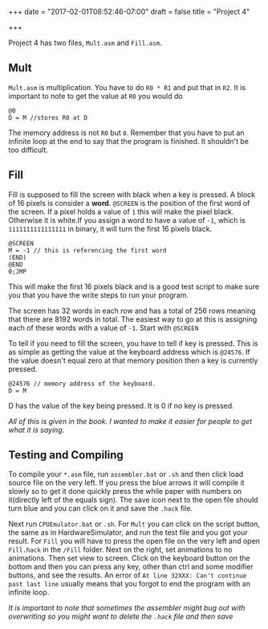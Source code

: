 +++
date = "2017-02-01T08:52:46-07:00"
draft = false
title = "Project 4"

+++

Project 4 has two files, `Mult.asm` and `Fill.asm`. 

## Mult
`Mult.asm` is multiplication. You have to do `R0 * R1` and put that in `R2`. It is important to note to get the value at `R0` you would do
```
@0
D = M //stores R0 at D
```

The memory address is not `R0` but `0`.  Remember that you have to put an infinite loop at the end to say that the program is finished. It shouldn't be too difficult.

## Fill
Fill is supposed to fill the screen with black when a key is pressed.  A block of 16 pixels is consider a **word**. `@SCREEN` is the position of the first word of the screen. If a pixel holds a value of `1` this will make the pixel black. Otherwise it is white.If you assign a word to have a value of `-1`, which is `1111111111111111` in binary, it will turn the first 16 pixels black.

```
@SCREEN
M = -1 // this is referencing the first word
(END)
@END
0;JMP
```

This will make the first 16 pixels black and is a good test script to make sure you that you have the write steps to run your program.

The screen has 32 words in each row and has a total of 256 rows meaning that there are 8192 words in total. The easiest way to go at this is assigning each of these words with a value of `-1`. Start with `@SCREEN`  

To tell if you need to fill the screen, you have to tell if key is pressed. This is as simple as getting the value at the keyboard address which is `@24576`. If the value doesn't equal zero at that memory position then a key is currently pressed.

```
@24576 // memory address of the keyboard.
D = M
```
D has the value of the key being pressed. It is 0 if no key is pressed.

*All of this is given in the book. I wanted to make it easier for people to get what it is saying.*

## Testing and Compiling

To compile your `*.asm` file, run `assembler.bat` or `.sh` and then click load source file on the very left. If you press the blue arrows it will compile it slowly so to get it done quickly press the while paper with numbers on it(directly left of the equals sign). The save icon next to the open file should turn blue and you can click on it and save the `.hack` file.

Next run `CPUEmulator.bat` or `.sh`. For `Mult` you can click on the script button, the same as in HardwareSimulator, and run the test file and you got your result. For `Fill` you will have to press the open file on the very left and open `Fill.hack` in the `/Fill` folder. Next on the right, set animations to no animations. Then set view to screen. Click on the keyboard button on the bottom and then you can press any key, other than ctrl and some modifier buttons, and see the results. An error of `At line 32XXX: Can't continue past last line` usually means that you forgot  to end the program with an infinite loop.

*It is important to note that sometimes the assembler might bug out with overwriting so you might want to delete the `.hack` file and then save*